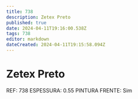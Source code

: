 ```yaml
---
title: 738
description: Zetex Preto
published: true
date: 2024-04-11T19:16:00.538Z
tags: 738
editor: markdown
dateCreated: 2024-04-11T19:15:58.094Z
---
```


# Zetex Preto
REF: 738
ESPESSURA: 0.55
PINTURA FRENTE: Sim

